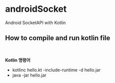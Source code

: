 # androidSocket
Android SocketAPI with Kotlin

## How to compile and run kotlin file 
<br>

__Kotlin 명령어__ <br>
* kotlinc hello.kt -include-runtime -d hello.jar
* java -jar hello.jar